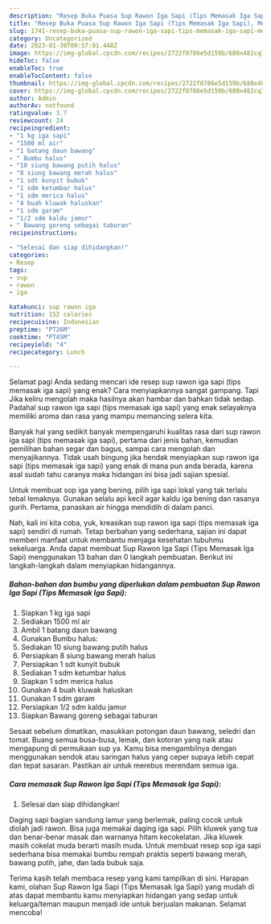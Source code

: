 ```yaml
---
description: "Resep Buka Puasa Sup Rawon Iga Sapi (Tips Memasak Iga Sapi), Menggugah Selera"
title: "Resep Buka Puasa Sup Rawon Iga Sapi (Tips Memasak Iga Sapi), Menggugah Selera"
slug: 1741-resep-buka-puasa-sup-rawon-iga-sapi-tips-memasak-iga-sapi-menggugah-selera
category: Uncategorized
date: 2023-01-30T00:57:01.448Z
image: https://img-global.cpcdn.com/recipes/2722f0786e5d159b/680x482cq70/sup-rawon-iga-sapi-tips-memasak-iga-sapi-foto-resep-utama.jpg
hideToc: false
enableToc: true
enableTocContent: false
thumbnail: https://img-global.cpcdn.com/recipes/2722f0786e5d159b/680x482cq70/sup-rawon-iga-sapi-tips-memasak-iga-sapi-foto-resep-utama.jpg
cover: https://img-global.cpcdn.com/recipes/2722f0786e5d159b/680x482cq70/sup-rawon-iga-sapi-tips-memasak-iga-sapi-foto-resep-utama.jpg
author: Admin
authorAv: notfound
ratingvalue: 3.7
reviewcount: 24
recipeingredient:
- "1 kg iga sapi"
- "1500 ml air"
- "1 batang daun bawang"
- " Bumbu halus"
- "10 siung bawang putih halus"
- "8 siung bawang merah halus"
- "1 sdt kunyit bubuk"
- "1 sdm ketumbar halus"
- "1 sdm merica halus"
- "4 buah kluwak haluskan"
- "1 sdm garam"
- "1/2 sdm kaldu jamur"
- " Bawang goreng sebagai taburan"
recipeinstructions:

- "Selesai dan siap dihidangkan!"
categories:
- Resep
tags:
- sup
- rawon
- iga

katakunci: sup rawon iga 
nutrition: 152 calories
recipecuisine: Indonesian
preptime: "PT26M"
cooktime: "PT45M"
recipeyield: "4"
recipecategory: Lunch

---
```



Selamat pagi Anda sedang mencari ide resep sup rawon iga sapi (tips memasak iga sapi) yang enak? Cara menyiapkannya sangat gampang. Tapi Jika keliru mengolah maka hasilnya akan hambar dan bahkan tidak sedap. Padahal sup rawon iga sapi (tips memasak iga sapi) yang enak selayaknya memiliki aroma dan rasa yang mampu memancing selera kita.


Banyak hal yang sedikit banyak mempengaruhi kualitas rasa dari sup rawon iga sapi (tips memasak iga sapi), pertama dari jenis bahan, kemudian pemilihan bahan segar dan bagus, sampai cara mengolah dan menyajikannya. Tidak usah bingung jika hendak menyiapkan sup rawon iga sapi (tips memasak iga sapi) yang enak di mana pun anda berada, karena asal sudah tahu caranya maka hidangan ini bisa jadi sajian spesial.

Untuk membuat sop iga yang bening, pilih iga sapi lokal yang tak terlalu tebal lemaknya. Gunakan selalu api kecil agar kaldu iga bening dan rasanya gurih. Pertama, panaskan air hingga mendidih di dalam panci.


Nah, kali ini kita coba, yuk, kreasikan sup rawon iga sapi (tips memasak iga sapi) sendiri di rumah. Tetap berbahan yang sederhana, sajian ini dapat memberi manfaat untuk membantu menjaga kesehatan tubuhmu sekeluarga. Anda dapat membuat Sup Rawon Iga Sapi (Tips Memasak Iga Sapi) menggunakan 13 bahan dan 0 langkah pembuatan. Berikut ini langkah-langkah dalam menyiapkan hidangannya.

<!--inarticleads1-->

##### Bahan-bahan dan bumbu yang diperlukan dalam pembuatan Sup Rawon Iga Sapi (Tips Memasak Iga Sapi):

1. Siapkan 1 kg iga sapi
1. Sediakan 1500 ml air
1. Ambil 1 batang daun bawang
1. Gunakan  Bumbu halus:
1. Sediakan 10 siung bawang putih halus
1. Persiapkan 8 siung bawang merah halus
1. Persiapkan 1 sdt kunyit bubuk
1. Sediakan 1 sdm ketumbar halus
1. Siapkan 1 sdm merica halus
1. Gunakan 4 buah kluwak haluskan
1. Gunakan 1 sdm garam
1. Persiapkan 1/2 sdm kaldu jamur
1. Siapkan  Bawang goreng sebagai taburan


Sesaat sebelum dimatikan, masukkan potongan daun bawang, seledri dan tomat. Buang semua busa-busa, lemak, dan kotoran yang naik atau mengapung di permukaan sup ya. Kamu bisa mengambilnya dengan menggunakan sendok atau saringan halus yang ceper supaya lebih cepat dan tepat sasaran. Pastikan air untuk merebus merendam semua iga. 

<!--inarticleads2-->

##### Cara memasak Sup Rawon Iga Sapi (Tips Memasak Iga Sapi):


1. Selesai dan siap dihidangkan!

Daging sapi bagian sandung lamur yang berlemak, paling cocok untuk diolah jadi rawon. Bisa juga memakai daging iga sapi. Pilih kluwek yang tua dan benar-benar masak dan warnanya hitam kecokelatan. Jika kluwek masih cokelat muda berarti masih muda. Untuk membuat resep sop iga sapi sederhana bisa memakai bumbu rempah praktis seperti bawang merah, bawang putih, jahe, dan lada bubuk saja. 

Terima kasih telah membaca resep yang kami tampilkan di sini. Harapan kami, olahan Sup Rawon Iga Sapi (Tips Memasak Iga Sapi) yang mudah di atas dapat membantu kamu menyiapkan hidangan yang sedap untuk keluarga/teman maupun menjadi ide untuk berjualan makanan. Selamat mencoba!
